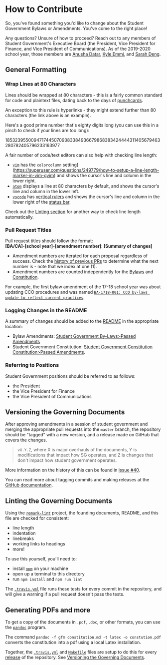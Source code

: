 # How to Contribute

So, you've found something you'd like to change about the Student Government
Bylaws or Amendments. You've come to the right place!

Any questions? Unsure of how to proceed? Reach out to any members of Student
Government's Executive Board (the President, Vice President for Finance, and
Vice President of Communications). As of the 2019-2020 school year, those
members are [Anusha Datar](mailto:anusha.datar@students.olin.edu),
[Kyle Emmi](mailto:kyle.emmi@students.olin.edu),
and [Sarah Deng](mailto:sarah.deng@students.olin.edu).

## General Formatting

### Wrap Lines at 80 Characters

Lines should be wrapped at 80 characters - this is a fairly common standard for
code and plaintext files, dating back to the days of [punchcards](https://softwareengineering.stackexchange.com/questions/148677/why-is-80-characters-the-standard-limit-for-code-width#148678).

An exception to this rule is hyperlinks - they might extend further than 80
characters (the link above is an example).

Here's a good prime number that's eighty digits long (you can use this in a
pinch to check if your lines are too long):

18532395500947174450709383384936679868383424444311405679463280782405796233163977

A fair number of code/text editors can also help with checking line length:
- [`vim`](https://www.vim.org/) has the `colorcolumn` setting](https://superuser.com/questions/249779/how-to-setup-a-line-length-marker-in-vim-gvim)
  and shows the cursor's line and column in the lower right.
- [`atom`](https://atom.io/) displays a line at 80 characters by default, and
  shows the cursor's line and column in the lower left.
- [`vscode`](https://code.visualstudio.com/) has [vertical rulers](https://stackoverflow.com/questions/29968499/vertical-rulers-in-visual-studio-code)
  and shows the cursor's line and column in the lower right of the [status bar](https://code.visualstudio.com/docs/getstarted/userinterface#_basic-layout).

Check out the [Linting section](#linting-the-governing-documents) for another
way to check line length automatically.

### Pull Request Titles

Pull request titles should follow the format:  
**[BA/CA]**-**[school year]**-**[amendment number]**: **[Summary of changes]**

- Amendment numbers are iterated for each proposal regardless of success. Check
  the [history of previous PRs](https://github.com/olin/studentgovernment/pulls?q=is%3Apr)
  to determine what the next number is - note that we index at one (1).
- Amendment numbers are counted independently for the [Bylaws](bylaws.md) and
  [Constitution](constitution.md).

For example, the first bylaw amendment of the 17-18 school year was about
updating CCO procedures and was named
[`BA-1718-001: CCO by-laws update to reflect current practices`](https://github.com/olin/studentgovernment/pull/30).

### Logging Changes in the README

A summary of changes should be added to the [README](README.md) in the
appropriate location:
- Bylaw Amendments: [Student Government By-Laws>Passed Amendments](https://github.com/olin/studentgovernment#passed-amendments)
- Student Government Constitution: [Student Government Constitution Constitution>Passed Amendments](https://github.com/olin/studentgovernment#student-government-constitution).

### Referring to Positions

Student Government positions should be referred to as follows:

- the President
- the Vice President for Finance
- the Vice President of Communications

## Versioning the Governing Documents

After approving amendments in a session of student government and merging the
appropriate pull requests into the `master` branch, the repository should be
"tagged" with a new version, and a release made on GitHub that covers the
changes.

> `vX.Y.Z`, where X is major overhauls of the documents, Y is modifications that
> impact how SG operates, and Z is changes that don't impact how student
> government operates.

More information on the history of this can be found in [issue #40](https://github.com/olin/studentgovernment/issues/40).

You can read more about tagging commits and making releases at the [GitHub documentation](https://help.github.com/en/articles/creating-releases).

## Linting the Governing Documents

Using the [`remark-lint`](https://github.com/remarkjs/remark-lint) project, the
founding documents, README, and this file are checked for consistent:
- line length
- indentation
- linebreaks
- working links to headings
- more!

To use this yourself, you'll need to:
- install [`npm`](https://www.npmjs.com/get-npm) on your machine
- open up a terminal to this directory
- run `npm install` and `npm run lint`

The [`.travis.yml`](.travis.yml) file runs these tests for every commit in the
repository, and will give a warning if a pull request doesn't pass the tests.

## Generating PDFs and more

To get a copy of the documents in `.pdf`, `.doc`, or other formats, you can use
the [`pandoc`](https://pandoc.org/) program.

The command `pandoc -f gfm constitution.md -t latex -o constution.pdf` converts
the constitution into a pdf using a local Latex installation.

Together, the [`.travis.yml`](.travis.yml) and [`Makefile`](Makefile) files
are setup to do this for every [release](https://github.com/olin/studentgovernment/releases)
of the repository. See [Versioning the Governing Documents](#versioning-the-governing-documents).
